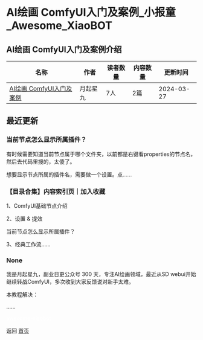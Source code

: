 # AI绘画 ComfyUI入门及案例_小报童_Awesome_XiaoBOT

## AI绘画 ComfyUI入门及案例介绍
>   
  


|名称|作者|读者数量|内容数量|更新时间|
|---|---|---|---|---|
|[AI绘画 ComfyUI入门及案例](https://xiaobot.net/p/1739ComfyUI?refer=0b133df9-27dc-423b-8101-639049001c13)|月起星九|7人|2篇|2024-03-27|

## 最近更新
### 当前节点怎么显示所属插件？

有时候需要知道当前节点属于哪个文件夹，以前都是右键看properties的节点名，然后去代码里搜的，太傻了。

想要显示节点所属的插件名，需要做一个设置。点......

### 【目录合集】内容索引页｜加入收藏

1、ComfyUI基础节点介绍

2、设置 & 提效

当前节点怎么显示所属插件？

3、经典工作流......

### None

我是月起星九，副业日更公众号 300 天，专注AI绘画领域，最近从SD webui开始继续转战ComfyUI，多次收到大家反馈说对新手太难。

本教程解决：

......


<a href="https://github.com/Reno9527/awesome-xiaobot" style="color: white; text-decoration: none;">awesome-xiaobot</a>

返回 [首页](../README.md)
